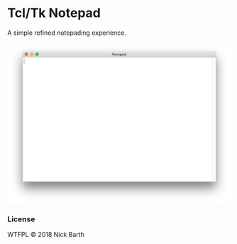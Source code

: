 # Tcl/Tk Notepad

A simple refined notepading experience.

![screenshot](https://raw.githubusercontent.com/nickbarth/Notepad/master/screenshot.png)

### License
WTFPL &copy; 2018 Nick Barth
